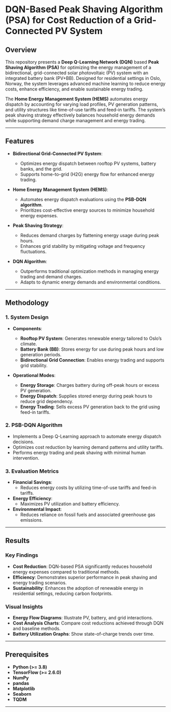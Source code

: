 # DQN-Based Peak Shaving Algorithm (PSA) for Cost Reduction of a Grid-Connected PV System

## Overview

This repository presents a **Deep Q-Learning Network (DQN)** based **Peak Shaving Algorithm (PSA)** for optimizing the energy management of a bidirectional, grid-connected solar photovoltaic (PV) system with an integrated battery bank (PV+BB). Designed for residential settings in Oslo, Norway, the system leverages advanced machine learning to reduce energy costs, enhance efficiency, and enable sustainable energy trading.

The **Home Energy Management System (HEMS)** automates energy dispatch by accounting for varying load profiles, PV generation patterns, and utility structures like time-of-use tariffs and feed-in tariffs. The system’s peak shaving strategy effectively balances household energy demands while supporting demand charge management and energy trading.

---

## Features

- **Bidirectional Grid-Connected PV System**:
  - Optimizes energy dispatch between rooftop PV systems, battery banks, and the grid.
  - Supports home-to-grid (H2G) energy flow for enhanced energy trading.

- **Home Energy Management System (HEMS)**:
  - Automates energy dispatch evaluations using the **PSB-DQN algorithm**.
  - Prioritizes cost-effective energy sources to minimize household energy expenses.

- **Peak Shaving Strategy**:
  - Reduces demand charges by flattening energy usage during peak hours.
  - Enhances grid stability by mitigating voltage and frequency fluctuations.

- **DQN Algorithm**:
  - Outperforms traditional optimization methods in managing energy trading and demand charges.
  - Adapts to dynamic energy demands and environmental conditions.

---

## Methodology

### 1. System Design
- **Components**:
  - **Rooftop PV System**: Generates renewable energy tailored to Oslo’s climate.
  - **Battery Bank (BB)**: Stores energy for use during peak hours and low generation periods.
  - **Bidirectional Grid Connection**: Enables energy trading and supports grid stability.

- **Operational Modes**:
  - **Energy Storage**: Charges battery during off-peak hours or excess PV generation.
  - **Energy Dispatch**: Supplies stored energy during peak hours to reduce grid dependency.
  - **Energy Trading**: Sells excess PV generation back to the grid using feed-in tariffs.

### 2. PSB-DQN Algorithm
- Implements a Deep Q-Learning approach to automate energy dispatch decisions.
- Optimizes cost reduction by learning demand patterns and utility tariffs.
- Performs energy trading and peak shaving with minimal human intervention.

### 3. Evaluation Metrics
- **Financial Savings**:
  - Reduces energy costs by utilizing time-of-use tariffs and feed-in tariffs.
- **Energy Efficiency**:
  - Maximizes PV utilization and battery efficiency.
- **Environmental Impact**:
  - Reduces reliance on fossil fuels and associated greenhouse gas emissions.

---

## Results

### Key Findings
- **Cost Reduction**: DQN-based PSA significantly reduces household energy expenses compared to traditional methods.
- **Efficiency**: Demonstrates superior performance in peak shaving and energy trading scenarios.
- **Sustainability**: Enhances the adoption of renewable energy in residential settings, reducing carbon footprints.

### Visual Insights
- **Energy Flow Diagrams**: Illustrate PV, battery, and grid interactions.
- **Cost Analysis Charts**: Compare cost reductions achieved through DQN and baseline methods.
- **Battery Utilization Graphs**: Show state-of-charge trends over time.

---

## Prerequisites

- **Python (>= 3.8)**
- **TensorFlow (>= 2.6.0)**
- **NumPy**
- **pandas**
- **Matplotlib**
- **Seaborn**
- **TQDM**

---
